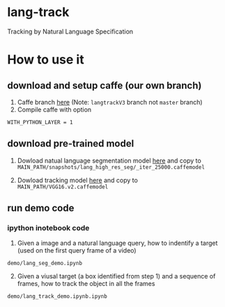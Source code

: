 # lang-track
Tracking by Natural Language Specification

# How to use it

## download and setup caffe (our own branch)

1. Caffe branch [here](https://github.com/mathrho/lang-track/tree/langtrackV3) (Note: `langtrackV3` branch not `master` branch)
2. Compile caffe with option 
```
WITH_PYTHON_LAYER = 1
```

## download pre-trained model

1. Dowload natual language segmentation model [here](/home/zhenyang/Workspace/devel/project/vision/NLST/snapshots/lang_high_res_seg/_iter_25000.caffemodel)
and copy to `MAIN_PATH/snapshots/lang_high_res_seg/_iter_25000.caffemodel`

2. Dowload tracking model [here](/home/zhenyang/Workspace/devel/project/vision/NLST/VGG16.v2.caffemodel)
and copy to `MAIN_PATH/VGG16.v2.caffemodel`

## run demo code

### ipython inotebook code

1. Given a image and a natural language query, how to indentify a target (used on the first query frame of a video)
```
demo/lang_seg_demo.ipynb
```

2. Given a viusal target (a box identified from step 1) and a sequence of frames, how to track the object in all the frames
```
demo/lang_track_demo.ipynb.ipynb
```



